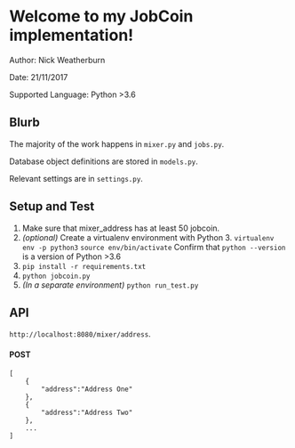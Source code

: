 # Welcome to my JobCoin implementation!

Author: Nick Weatherburn

Date: 21/11/2017

Supported Language: Python >3.6

## Blurb

The majority of the work happens in `mixer.py` and `jobs.py`. 

Database object definitions are stored in `models.py`.

Relevant settings are in `settings.py`. 

## Setup and Test

1. Make sure that mixer_address has at least 50 jobcoin.
2. _(optional)_ Create a virtualenv environment with Python 3. 
    `virtualenv env -p python3`
    `source env/bin/activate`
    Confirm that `python --version` is a version of Python >3.6
3. `pip install -r requirements.txt`
4. `python jobcoin.py`
5. _(In a separate environment)_ `python run_test.py`

## API

`http://localhost:8080/mixer/address`.

#### POST 

```
[
    {
        "address":"Address One"
    },
    {
        "address":"Address Two"
    },
    ...
]
```

